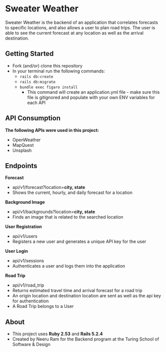 # Sweater Weather

Sweater Weather is the backend of an application that correlates forecasts to specific locations, and also allows a user to plan road trips. The user is able to see the current forecast at any location as well as the arrival destination. 

## Getting Started
- Fork (and/or) clone this repository
- In your terminal run the following commands:
  - `rails db:create`
  - `rails db:migrate`
  - `bundle exec figaro install`
    - This command will create an application.yml file - make sure this file is gitignored and populate with your own ENV variables for each API

## API Consumption
**The following APIs were used in this project:**
- OpenWeather
- MapQuest
- Unsplash

## Endpoints 

**Forecast**
- api/v1/forecast?location=**city, state**
- Shows the current, hourly, and daily forecast for a location

**Background Image**
- api/v1/backgrounds?location=**city, state**
- Finds an image that is related to the searched location

**User Registration**
- api/v1/users
- Registers a new user and generates a unique API key for the user

**User Login**
- api/v1/sessions
- Authenticates a user and logs them into the application

**Road Trip**
- api/v1/road_trip
- Returns estimated travel time and arrival forecast for a road trip
- An origin location and destination location are sent as well as the api key for authentication
- A Road Trip belongs to a User

## About
- This project uses **Ruby 2.53** and **Rails 5.2.4**
- Created by Neeru Ram for the Backend program at the Turing School of Software & Design
